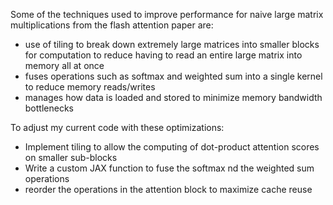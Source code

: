 Some of the techniques used to improve performance for naive large matrix multiplications from the flash attention paper are:
- use of tiling to break down extremely large matrices into smaller blocks for computation to reduce having to read an entire large matrix into memory all at once
- fuses operations such as softmax and weighted sum into a single kernel to reduce memory reads/writes
- manages how data is loaded and stored to minimize memory bandwidth bottlenecks

To adjust my current code with these optimizations:
- Implement tiling to allow the computing of dot-product attention scores on smaller sub-blocks
- Write a custom JAX function to fuse the softmax nd the weighted sum operations
- reorder the operations in the attention block to maximize cache reuse